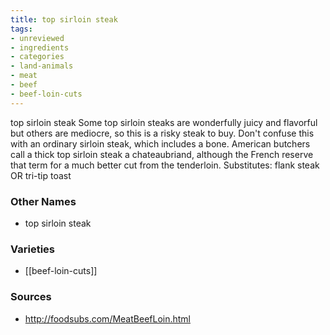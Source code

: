 ```yaml
---
title: top sirloin steak
tags:
- unreviewed
- ingredients
- categories
- land-animals
- meat
- beef
- beef-loin-cuts
---
```

top sirloin steak Some top sirloin steaks are wonderfully juicy and flavorful but others are mediocre, so this is a risky steak to buy. Don't confuse this with an ordinary sirloin steak, which includes a bone. American butchers call a thick top sirloin steak a chateaubriand, although the French reserve that term for a much better cut from the tenderloin. Substitutes: flank steak OR tri-tip toast

### Other Names

* top sirloin steak

### Varieties

* [[beef-loin-cuts]]

### Sources
* http://foodsubs.com/MeatBeefLoin.html
